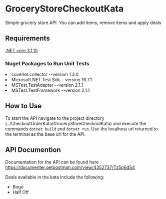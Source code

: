 # GroceryStoreCheckoutKata

Simple grocery store API. You can add items, remove items and apply deals

## Requirements
[.NET core 3.1.10](https://dotnet.microsoft.com/download)

### Nuget Packages to Run Unit Tests
<li>coverlet.collector --version 1.3.0</li>
<li>Microsoft.NET.Test.Sdk --version 16.7.1</li>
<li>MSTest.TestAdapter --version 2.1.1</li>
<li>MSTest.TestFramework --version 2.1.1</li>

## How to Use
To start the API navigate to the project directory (../CheckoutOrderKata/GroceryStoreCheckoutKata) and execute the commands `dotnet build` and `dotnet run`. Use the localhost url returned to the terminal as the base url for the API.

## API Documention
Documentation for the API can be found here https://documenter.getpostman.com/view/4352737/Tz5p6dS4

Deals available in the kata include the following:
- Bogo
- Half Off
